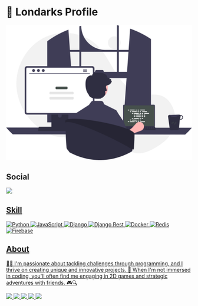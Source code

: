 # 👾 Londarks Profile

<img src="img/logo2.svg">

## Social

  <a target='_blank' href="https://linkedin.com/in/londarks/">
        <img src="https://img.shields.io/badge/LinkedIn-%23323330?style=for-the-badge&logo=linkedin&logoColor=%23F7DF1E"
  </a>

## Skill

![Python](https://img.shields.io/badge/python-%23323330?style=for-the-badge&logo=python&logoColor=ffdd54)
![JavaScript](https://img.shields.io/badge/javascript-%23323330.svg?style=for-the-badge&logo=javascript&logoColor=%23F7DF1E)
![Django](https://img.shields.io/badge/Django-%23323330?style=for-the-badge&logo=django&logoColor=%23F7DF1E)
![Django Rest](https://img.shields.io/badge/django%20rest-%23323330?style=for-the-badge&logo=django&logoColor=%23F7DF1E)
![Docker](https://img.shields.io/badge/Docker-%23323330?style=for-the-badge&logo=docker&logoColor=%23F7DF1E)
![Redis](https://img.shields.io/badge/redis-%23323330.svg?style=for-the-badge&logo=redis&logoColor=%23F7DF1E)
![Firebase](https://img.shields.io/badge/firebase-%23323330.svg?style=for-the-badge&logo=firebase)

## About


🧠💡 I'm passionate about tackling challenges through programming, and I thrive on creating unique and innovative projects. 🌌 When I'm not immersed in coding, you'll often find me engaging in 2D games and strategic adventures with friends. 🎮🔍


![](https://github-profile-summary-cards.vercel.app/api/cards/profile-details?username=londarks&theme=github_dark)
![](https://github-profile-summary-cards.vercel.app/api/cards/repos-per-language?username=londarks&theme=github_dark)
![](https://github-profile-summary-cards.vercel.app/api/cards/most-commit-language?username=londarks&theme=github_dark)
![](https://github-profile-summary-cards.vercel.app/api/cards/stats?username=londarks&theme=github_dark)
![](https://github-profile-summary-cards.vercel.app/api/cards/productive-time?username=londarks&theme=github_dark)


